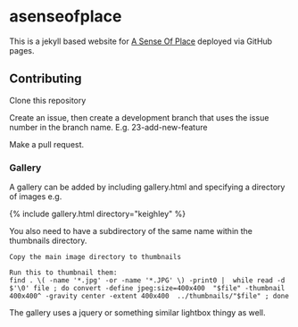 # asenseofplace

This is a jekyll based website for [A Sense Of Place](https://asenseofplace.org.uk/) deployed via GitHub pages.

## Contributing
Clone this repository

Create an issue, then create a development branch that uses the issue number in the branch name. E.g. 23-add-new-feature

Make a pull request.


### Gallery

A gallery can be added by including gallery.html and specifying a directory of images e.g.

  {% include gallery.html directory="keighley" %}

You also need to have a subdirectory of the same name within the thumbnails directory.

    Copy the main image directory to thumbnails

    Run this to thumbnail them:
    find . \( -name '*.jpg' -or -name '*.JPG' \) -print0 |  while read -d $'\0' file ; do convert -define jpeg:size=400x400  "$file" -thumbnail 400x400^ -gravity center -extent 400x400  ../thumbnails/"$file" ; done

The gallery uses a jquery or something similar lightbox thingy as well.